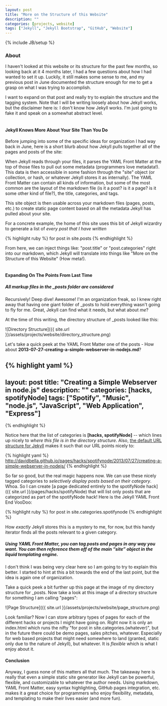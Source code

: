 ```yaml
---
layout: post
title: "More on the Structure of this Website"
description: ""
categories: [projects, website]
tags: ["Jekyll", "Jekyll Bootstrap", "GitHub", "Website"]
---
```

{% include JB/setup %}

### About

I haven't looked at this website or its structure for the past few months, so looking back at it 4 months later, I had a few questions about how I had wanted to set it up. Luckily, it still makes some sense to me, and my previous post in June documented the structure enough for me to get a grasp on what I was trying to accomplish.

I want to expand on that post and really try to explain the structure and the tagging system. Note that I will be writing loosely about how Jekyll works, but the disclaimer here is: I don't know how Jekyll works. I'm just going to fake it and speak on a somewhat abstract level.
<br/> 
<br/> 
#### Jekyll Knows More About Your Site Than You Do

Before jumping into some of the specific ideas for organization I had way back in June, here is a short blurb about how Jekyll pulls together all of the pages and posts of the site:

When Jekyll reads through your files, it parses the YAML Front Matter at the top of those files to pull out some metadata (programmers love metadata!). This data is then accessible in some fashion through the "site" object (or collection, or hash, or whatever Jekyll stores it as internally). The YAML Front Matter can contain all kinds of information, but some of the most common are the layout of the markdown file (is it a post? is it a page? is it some other kind of file?), the title, categories, and tags.

This site object is then usable across your markdown files (pages, posts, etc.) to create static page content based on all the metadata Jekyll has pulled about your site.

For a concrete example, the home of this site uses this bit of Jekyll wizardry to generate a list of _every post that I have written_

{% highlight ruby %}
  for post in site.posts
{% endhighlight %}

From here, we can inject things like: "post.title" or "post.categories" right into our markdown, which Jekyll will translate into things like "More on the Structure of this Website" (How meta!).
<br/> 
<br/> 
#### Expanding On The Points From Last Time

##### All markup files in the \_posts folder are considered

Recursively! Deep dive! Awesome! I'm an organization freak, so I knew right away that having one giant folder of \_posts to hold everything wasn't going to fly for me. Great, Jekyll can find what it needs, but what about _me_?

At the time of this writing, the directory structure of \_posts looked like this:

![Directory Structure]({{ site.url }}/assets/projects/website/directory_structure.png)

Let's take a quick peek at the YAML Front Matter one of the posts - How about **2013-07-27-creating-a-simple-webserver-in-nodejs.md**?

{% highlight yaml %}
---
layout: post
title: "Creating a Simple Webserver in node.js"
description: ""
categories: [hacks, spotifyNode]
tags: ["Spotify", "Music", "node.js", "JavaScript", "Web Application", "Express"]
---
{% endhighlight %}

Notice here that the list of categories is **\[hacks, spotifyNode\]** -- which lines up nicely to _where this file is in the directory structure_. Also, [the default URL structure for Jekyll](http://jekyllrb.com/docs/permalinks/) makes it such that our URL points nicely to:

{% highlight yaml %}
http://davidbella.github.io/pages/hacks/spotifynode/2013/07/27/creating-a-simple-webserver-in-nodejs/
{% endhighlight %}

So far so good, but the real magic happens now. We can use these nicely tagged categories to _selectively display posts based on their category_. Whoa. So I can create [a page dedicated entirely to the spotifyNode hack]({{ site.url }}/pages/hacks/spotifyNode) that will list only posts that are categorized as part of the spotifyNode hack! Here is the Jekyll YAML Front End VooDoo:

{% highlight ruby %}
for post in site.categories.spotifynode
{% endhighlight %}

How _exactly_ Jekyll stores this is a mystery to me, for now, but this handy iterator finds all the posts relevant to a given category.

##### Using YAML Front Matter, you can tag posts and pages in any way you want. You can then reference them off of the main “site” object in the liquid templating engine.

I don't think I was being very clear here so I am going to try to explain this better. I started to hint at this a bit towards the end of the last point, but the idea is again one of organization.

Take a quick peek a bit further up this page at the image of my directory structure for \_posts. Now take a look at this image of a directory structure for something I am calling "pages":

![Page Structure]({{ site.url }}/assets/projects/website/page_structure.png)

Look familiar? Now I can store arbitrary types of pages for each of the different hacks or projects I might have going on. Right now it is only an index.html which runs the nifty "for post in site.categories.(whatever)", but in the future there could be demo pages, sales pitches, whatever. Especially for web based projects that might need somewhere to land (granted, static only due to the nature of Jekyll), but whatever. It is _flexible_ which is what I enjoy about it.

#### Conclusion
Anyway, I guess none of this matters all that much. The takeaway here is really that even a simple static site generator like Jekyll can be powerful, flexible, and customizable to whatever the author needs. Using markdown, YAML Front Matter, easy syntax highlighting, GitHub pages integration, etc. makes it a great choice for programmers who enjoy flexibility, metadata, and templating to make their lives easier (and more fun).